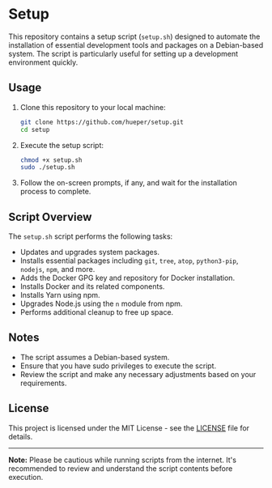 # Setup

This repository contains a setup script (`setup.sh`) designed to automate the installation of essential development tools and packages on a Debian-based system. The script is particularly useful for setting up a development environment quickly.

## Usage

1. Clone this repository to your local machine:

    ```bash
    git clone https://github.com/hueper/setup.git
    cd setup
    ```

2. Execute the setup script:

    ```bash
    chmod +x setup.sh
    sudo ./setup.sh
    ```

3. Follow the on-screen prompts, if any, and wait for the installation process to complete.

## Script Overview

The `setup.sh` script performs the following tasks:

- Updates and upgrades system packages.
- Installs essential packages including `git`, `tree`, `atop`, `python3-pip`, `nodejs`, `npm`, and more.
- Adds the Docker GPG key and repository for Docker installation.
- Installs Docker and its related components.
- Installs Yarn using npm.
- Upgrades Node.js using the `n` module from npm.
- Performs additional cleanup to free up space.

## Notes

- The script assumes a Debian-based system.
- Ensure that you have sudo privileges to execute the script.
- Review the script and make any necessary adjustments based on your requirements.

## License

This project is licensed under the MIT License - see the [LICENSE](LICENSE) file for details.

---

**Note:** Please be cautious while running scripts from the internet. It's recommended to review and understand the script contents before execution.

